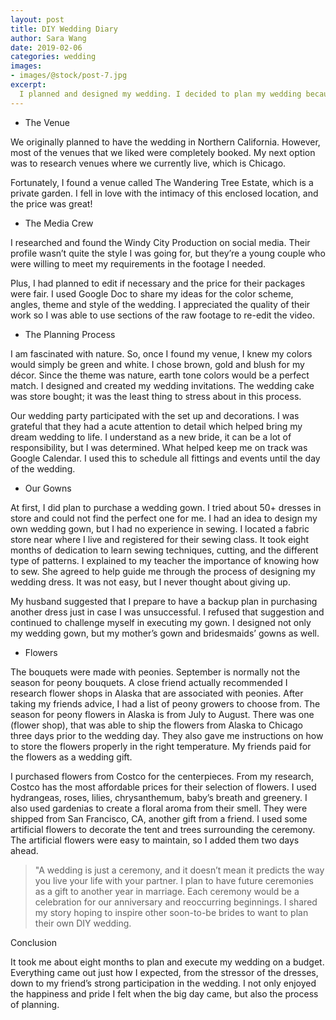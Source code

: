 ```yaml
---
layout: post
title: DIY Wedding Diary
author: Sara Wang
date: 2019-02-06
categories: wedding
images:
- images/@stock/post-7.jpg
excerpt:
  I planned and designed my wedding. I decided to plan my wedding because I am a self-driven person, who believed I could create the wedding of my dreams in the best and most cost-effective way. In doing so, I found my venue, designed and made the dresses for my bridal party, hand made the decorations, designed my invitation card, and edited all the video footage for my wedding.
---
```

* The Venue

We originally planned to have the wedding in Northern California. However, most of the venues that we liked were completely booked. My next option was to research venues where we currently live, which is Chicago. 

Fortunately, I found a venue called The Wandering Tree Estate, which is a private garden. I fell in love with the intimacy of this enclosed location, and the price was great!

* The Media Crew

I researched and found the Windy City Production on social media. Their profile wasn’t quite the style I was going for, but they’re a young couple who were willing to meet my requirements in the footage I needed. 

Plus, I had planned to edit if necessary and the price for their packages were fair. I used Google Doc to share my ideas for the color scheme, angles, theme and style of the wedding. I appreciated the quality of their work so I was able to use sections of the raw footage to re-edit the video.

* The Planning Process

I am fascinated with nature. So, once I found my venue, I knew my colors would simply be green and white. I chose brown, gold and blush for my décor. Since the theme was nature, earth tone colors would be a perfect match. I designed and created my wedding invitations. The wedding cake was store bought; it was the least thing to stress about in this process.

Our wedding party participated with the set up and decorations. I was grateful that they had a acute attention to detail which helped bring my dream wedding to life. I understand as a new bride, it can be a lot of responsibility, but I was determined. What helped keep me on track was Google Calendar. I used this to schedule all fittings and events until the day of the wedding.

* Our Gowns

At first, I did plan to purchase a wedding gown. I tried about 50+ dresses in store and could not find the perfect one for me. I had an idea to design my own wedding gown, but I had no experience in sewing. I located a fabric store near where I live and registered for their sewing class. It took eight months of dedication to learn sewing techniques, cutting, and the different type of patterns. I explained to my teacher the importance of knowing how to sew. She agreed to help guide me through the process of designing my wedding dress. It was not easy, but I never thought about giving up.

My husband suggested that I prepare to have a backup plan in purchasing another dress just in case I was unsuccessful. I refused that suggestion and continued to challenge myself in executing my gown. I designed not only my wedding gown, but my mother’s gown and bridesmaids’ gowns as well.

* Flowers

The bouquets were made with peonies. September is normally not the season for peony bouquets. A close friend actually recommended I research flower shops in Alaska that are associated with peonies. After taking my friends advice, I had a list of peony growers to choose from. The season for peony flowers in Alaska is from July to August. There was one (flower shop), that was able to ship the flowers from Alaska to Chicago three days prior to the wedding day. They also gave me instructions on how to store the flowers properly in the right temperature. My friends paid for the flowers as a wedding gift.

I purchased flowers from Costco for the centerpieces. From my research, Costco has the most affordable prices for their selection of flowers. I used hydrangeas, roses, lilies, chrysanthemum, baby’s breath and greenery. I also used gardenias to create a floral aroma from their smell. They were shipped from San Francisco, CA, another gift from a friend. I used some artificial flowers to decorate the tent and trees surrounding the ceremony. The artificial flowers were easy to maintain, so I added them two days ahead. 



> "A wedding is just a ceremony, and it doesn’t mean it predicts the way you live your life with your partner. I plan to have future ceremonies as a gift to another year in marriage. Each ceremony would be a celebration for our anniversary and reoccurring beginnings. I shared my story hoping to inspire other soon-to-be brides to want to plan their own DIY wedding.

Conclusion

It took me about eight months to plan and execute my wedding on a budget. Everything came out just how I expected, from the stressor of the dresses, down to my friend’s strong participation in the wedding. I not only enjoyed the happiness and pride I felt when the big day came, but also the process of planning.

